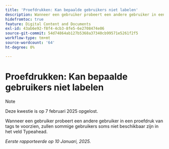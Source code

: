 ```yaml
---
title: 'Proefdrukken: Kan bepaalde gebruikers niet labelen'
description: Wanneer een gebruiker probeert een andere gebruiker in een proefdruk van tags te voorzien, zullen sommige gebruikers soms niet beschikbaar zijn in het veld Typeahead.
hidefromtoc: true
feature: Digital Content and Documents
exl-id: 43ab6e92-f8f4-4cb3-8fe5-6e2708474e06
source-git-commit: 54d74864ab127b5368a37340cb99571e5261f2f5
workflow-type: tm+mt
source-wordcount: '64'
ht-degree: 0%

---
```


# Proefdrukken: Kan bepaalde gebruikers niet labelen

>[!NOTE]
>
>Deze kwestie is op 7 februari 2025 opgelost.

Wanneer een gebruiker probeert een andere gebruiker in een proefdruk van tags te voorzien, zullen sommige gebruikers soms niet beschikbaar zijn in het veld Typeahead.

_Eerste rapporteerde op 10 Januari, 2025._
